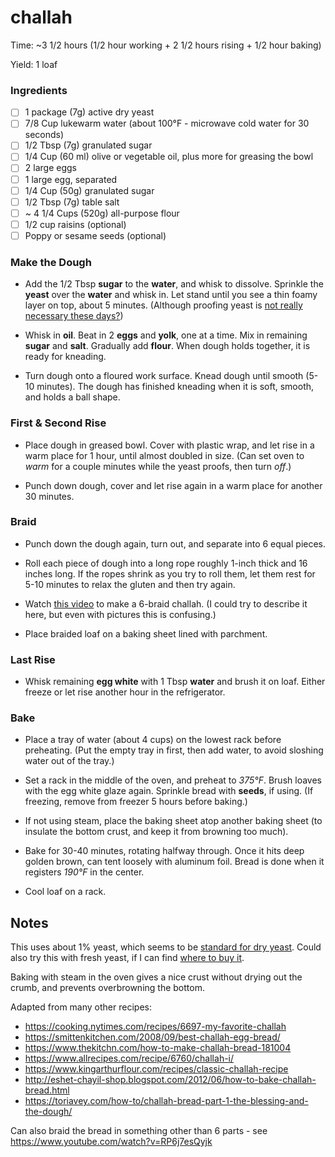 # challah

Time: ~3 1/2 hours (1/2 hour working + 2 1/2 hours rising + 1/2 hour baking)

Yield: 1 loaf

### Ingredients

* [ ] 1 package (7g) active dry yeast
* [ ] 7/8 Cup lukewarm water (about 100°F - microwave cold water for 30 seconds)
* [ ] 1/2 Tbsp (7g) granulated sugar
* [ ] 1/4 Cup (60 ml) olive or vegetable oil, plus more for greasing the bowl
* [ ] 2 large eggs
* [ ] 1 large egg, separated
* [ ] 1/4 Cup (50g) granulated sugar
* [ ] 1/2 Tbsp (7g) table salt
* [ ] ~ 4 1/4 Cups (520g) all-purpose flour
* [ ] 1/2 cup raisins (optional)
* [ ] Poppy or sesame seeds (optional)

### Make the Dough

* Add the 1/2 Tbsp **sugar** to the **water**, and whisk to dissolve. Sprinkle the **yeast** over the **water** and whisk in. Let stand until you see a thin foamy layer on top, about 5 minutes. (Although proofing yeast is [not really necessary these days?](https://blog.kingarthurflour.com/2015/09/25/active-dry-yeast/))

* Whisk in **oil**. Beat in 2 **eggs** and **yolk**, one at a time. Mix in remaining **sugar** and **salt**. Gradually add **flour**. When dough holds together, it is ready for kneading.

* Turn dough onto a floured work surface. Knead dough until smooth (5-10 minutes). The dough has finished kneading when it is soft, smooth, and holds a ball shape.

### First & Second Rise

* Place dough in greased bowl. Cover with plastic wrap, and let rise in a warm place for 1 hour, until almost doubled in size. (Can set oven to *warm* for a couple minutes while the yeast proofs, then turn *off*.)

* Punch down dough, cover and let rise again in a warm place for another 30 minutes.

### Braid

* Punch down the dough again, turn out, and separate into 6 equal pieces.

* Roll each piece of dough into a long rope roughly 1-inch thick and 16 inches long. If the ropes shrink as you try to roll them, let them rest for 5-10 minutes to relax the gluten and then try again.

* Watch [this video](https://www.youtube.com/watch?v=22p3wIHLupc) to make a 6-braid challah. (I could try to describe it here, but even with pictures this is confusing.)

* Place braided loaf on a baking sheet lined with parchment.

### Last Rise

* Whisk remaining **egg white** with 1 Tbsp **water** and brush it on loaf. Either freeze or let rise another hour in the refrigerator.

### Bake

* Place a tray of water (about 4 cups) on the lowest rack before preheating. (Put the empty tray in first, then add water, to avoid sloshing water out of the tray.)

* Set a rack in the middle of the oven, and preheat to *375°F*. Brush loaves with the egg white glaze again. Sprinkle bread with **seeds**, if using. (If freezing, remove from freezer 5 hours before baking.)

* If not using steam, place the baking sheet atop another baking sheet (to insulate the bottom crust, and keep it from browning too much).

* Bake for 30-40 minutes, rotating halfway through. Once it hits deep golden brown, can tent loosely with aluminum foil. Bread is done when it registers *190°F* in the center.

* Cool loaf on a rack.


## Notes

This uses about 1% yeast, which seems to be [standard for dry yeast](http://www.thefreshloaf.com/node/23085/yeast-percentages). Could also try this with fresh yeast, if I can find [where to buy it](https://food52.com/hotline/7533-where-should-i-buy-fresh-yeast).

Baking with steam in the oven gives a nice crust without drying out the crumb, and prevents overbrowning the bottom.

Adapted from many other recipes:
* https://cooking.nytimes.com/recipes/6697-my-favorite-challah
* https://smittenkitchen.com/2008/09/best-challah-egg-bread/
* https://www.thekitchn.com/how-to-make-challah-bread-181004
* https://www.allrecipes.com/recipe/6760/challah-i/
* https://www.kingarthurflour.com/recipes/classic-challah-recipe
* http://eshet-chayil-shop.blogspot.com/2012/06/how-to-bake-challah-bread.html
* https://toriavey.com/how-to/challah-bread-part-1-the-blessing-and-the-dough/

Can also braid the bread in something other than 6 parts - see https://www.youtube.com/watch?v=RP6j7esQyjk
